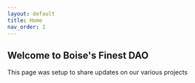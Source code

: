 ```yaml
---
layout: default
title: Home
nav_order: 1
---
```


## Welcome to Boise's Finest DAO

This page was setup to share updates on our various projects
